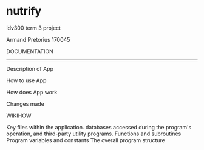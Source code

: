 # nutrify
idv300 term 3 project

Armand Pretorius
170045

DOCUMENTATION
_____________________________________________________________________

Description of App

How to use App

How does App work

Changes made





WIKIHOW

Key files within the application.
databases accessed during the program's operation, and third-party utility programs.
Functions and subroutines
Program variables and constants
The overall program structure